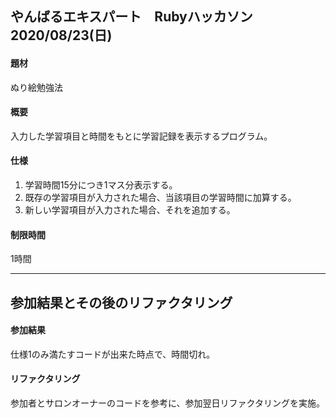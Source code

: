 ## やんばるエキスパート　Rubyハッカソン　2020/08/23(日)  
#### 題材
ぬり絵勉強法  
#### 概要
入力した学習項目と時間をもとに学習記録を表示するプログラム。  
#### 仕様
1. 学習時間15分につき1マス分表示する。  
2. 既存の学習項目が入力された場合、当該項目の学習時間に加算する。  
3. 新しい学習項目が入力された場合、それを追加する。  
#### 制限時間
1時間

* * *

## 参加結果とその後のリファクタリング
#### 参加結果
仕様1のみ満たすコードが出来た時点で、時間切れ。
#### リファクタリング
参加者とサロンオーナーのコードを参考に、参加翌日リファクタリングを実施。

